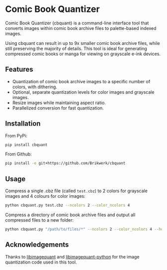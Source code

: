 # Comic Book Quantizer

Comic Book Quantizer (cbquant) is a command-line interface tool that converts images within comic book archive files to palette-based indexed images.

Using cbquant can result in up to 9x smaller comic book archive files, while still preserving the majority of details. This tool is ideal for generating compressed comic books or manga for viewing on grayscale e-ink devices.

## Features

- Quantization of comic book archive images to a specific number of colors, with dithering.
- Optional, separate quantization levels for color images and grayscale images.
- Resize images while maintaining aspect ratio.
- Parallelized conversion for fast quantization.

## Installation

From PyPi:

```bash
pip install cbquant
```

From Github:

```bash
pip install -e git+https://github.com/Brikwerk/cbquant
```

## Usage

Compress a single .cbz file (called `test.cbz`) to 2 colors for grayscale images and 4 colours for color images:

```bash
python cbquant.py test.cbz --ncolors 2 --color_ncolors 4
```

Compress a directory of comic book archive files and output all compressed files to a new folder:

```bash
python cbquant.py "/path/to/files/*" --ncolors 2 --color_ncolors 4 --height 1872 --output ./quant
```

## Acknowledgements

Thanks to [libimagequant](https://github.com/ImageOptim/libimagequant) and [libimagequant-python](https://github.com/RoadrunnerWMC/libimagequant-python) for the image quantization code used in this tool.
